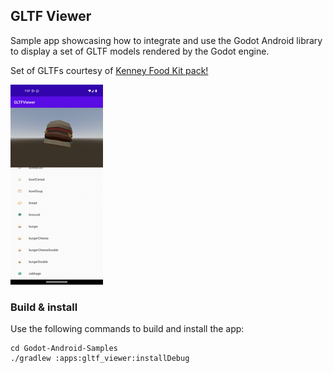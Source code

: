 ## GLTF Viewer

Sample app showcasing how to integrate and use the Godot Android library to display a set of 
GLTF models rendered by the Godot engine.

Set of GLTFs courtesy of [Kenney Food Kit pack!](https://kenney.nl/assets/food-kit)

![app_screenshot.png](app_screenshot.png)

### Build & install

Use the following commands to build and install the app:

```
cd Godot-Android-Samples
./gradlew :apps:gltf_viewer:installDebug
```
